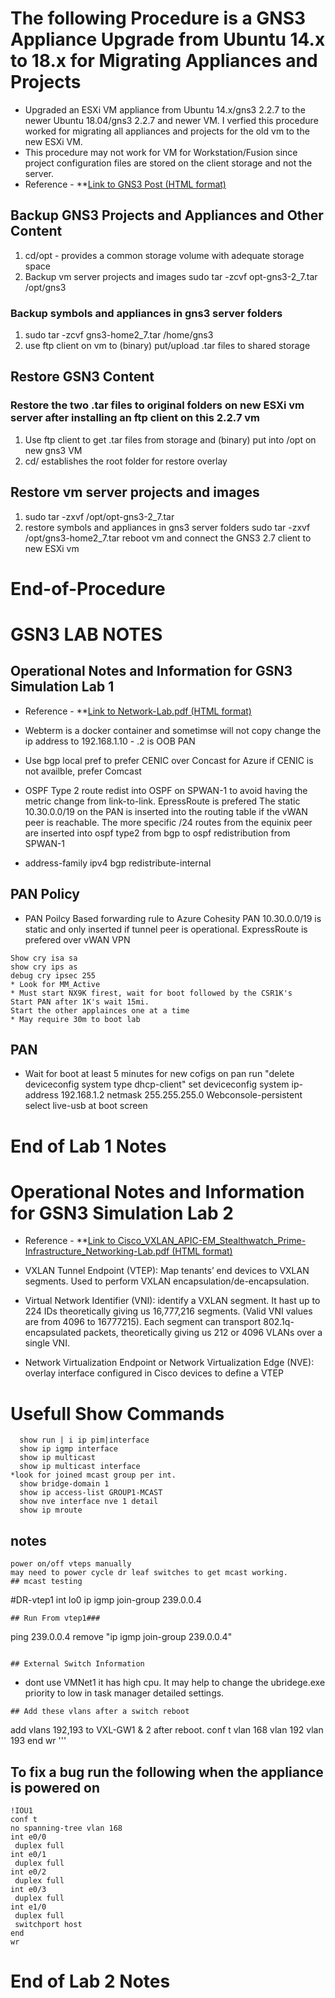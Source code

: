 # The following Procedure is a GNS3 Appliance Upgrade from Ubuntu 14.x to 18.x for Migrating Appliances and Projects 
- Upgraded an ESXi VM appliance from Ubuntu 14.x/gns3 2.2.7 to the newer Ubuntu 18.04/gns3 2.2.7 and newer VM. I verfied this procedure worked for migrating all appliances and projects for the old vm to the new ESXi VM. 
- This procedure may not work for VM for Workstation/Fusion since project configuration files are stored on the client storage and not the server.
- Reference - **[Link to GNS3 Post (HTML format)](https://gns3.com/upgrade-ubuntu-14-x-gns3-2-2-7-t)

## Backup GNS3 Projects and Appliances and Other Content
1. cd/opt - provides a common storage volume with adequate storage space
2. Backup vm server projects and images
    sudo tar -zcvf opt-gns3-2_7.tar /opt/gns3
### Backup symbols and appliances in gns3 server folders
1. sudo tar -zcvf gns3-home2_7.tar /home/gns3
2. use ftp client on vm to (binary) put/upload .tar files to shared storage

## Restore GSN3 Content
### Restore the two .tar files to original folders on new ESXi vm server after installing an ftp client on this 2.2.7 vm
1. Use ftp client to get .tar files from storage and (binary) put into /opt on new gns3 VM 
2. cd/ establishes the root folder for restore overlay

## Restore vm server projects and images
1. sudo tar -zxvf /opt/opt-gns3-2_7.tar
2. restore symbols and appliances in gns3 server folders
  sudo tar -zxvf /opt/gns3-home2_7.tar
  reboot vm and connect the GNS3 2.7 client to new ESXi vm
# End-of-Procedure

# GSN3 LAB NOTES
## Operational Notes and Information for GSN3 Simulation Lab 1 
- Reference - **[Link to Network-Lab.pdf (HTML format)](https://github.com/garrygl/GNS3/blob/20b25805cb25cc5977216e78a9a4a0c04696f3e3/Network-Lab.pdf)

- Webterm is a docker container and sometimse will not copy
change the ip address to 192.168.1.10 - .2 is OOB PAN

- Use bgp local pref to prefer CENIC over Concast for Azure
if CENIC is not availble, prefer Comcast

- OSPF Type 2 route redist into OSPF on SPWAN-1 to avoid having 
the metric change from link-to-link. EpressRoute is prefered
The static 10.30.0.0/19 on the PAN is inserted into the routing
table if the vWAN peer is reachable. The more specific
 /24 routes from the equinix peer are inserted into ospf type2 
from bgp to ospf redistribution from SPWAN-1

- address-family ipv4
  bgp redistribute-internal
## PAN Policy
- PAN Poilcy Based forwarding rule to Azure Cohesity
  PAN 10.30.0.0/19 is static and only inserted if tunnel peer is operational. ExpressRoute is prefered over vWAN VPN
```
Show cry isa sa
show cry ips as
debug cry ipsec 255
* Look for MM_Active 
* Must start NX9K firest, wait for boot followed by the CSR1K's
Start PAN after 1K's wait 15mi.
Start the other applainces one at a time
* May require 30m to boot lab
```
## PAN 
- Wait for boot at least 5 minutes
for new cofigs on pan run "delete deviceconfig system type dhcp-client"
set deviceconfig system ip-address 192.168.1.2 netmask 255.255.255.0
Webconsole-persistent select live-usb at boot screen

# End of Lab 1 Notes

# Operational Notes and Information for GSN3 Simulation Lab 2 
- Reference - **[Link to Cisco_VXLAN_APIC-EM_Stealthwatch_Prime-Infrastructure_Networking-Lab.pdf (HTML format)](https://github.com/garrygl/GNS3/blob/20b25805cb25cc5977216e78a9a4a0c04696f3e3/Cisco_VXLAN_APIC-EM_Stealthwatch_Prime-Infrastructure_Networking-Lab.pdf)


- VXLAN Tunnel Endpoint (VTEP): Map tenants’ end devices to VXLAN 
  segments. Used to perform VXLAN encapsulation/de-encapsulation.
- Virtual Network Identifier (VNI): identify a VXLAN segment. It hast up
to 224 IDs theoretically giving us 16,777,216 segments. (Valid VNI values are from 4096 to 16777215). Each segment can transport 
802.1q-encapsulated packets, theoretically giving us 212 or 4096 VLANs over a single VNI.

- Network Virtualization Endpoint or Network Virtualization Edge (NVE): overlay interface configured in Cisco devices to define a VTEP

# Usefull Show Commands
```
  show run | i ip pim|interface
  show ip igmp interface
  show ip multicast
  show ip multicast interface
*look for joined mcast group per int.
  show bridge-domain 1
  show ip access-list GROUP1-MCAST
  show nve interface nve 1 detail
  show ip mroute
```
## notes 
```
power on/off vteps manually
may need to power cycle dr leaf switches to get mcast working.
## mcast testing
```
#DR-vtep1
int lo0
 ip igmp join-group 239.0.0.4
```
## Run From vtep1###
```
ping 239.0.0.4 
remove "ip igmp join-group 239.0.0.4"
```

## External Switch Information
```
* dont use VMNet1 it has high cpu. It may help to change the ubridege.exe priority to low in task manager detailed settings.
```
## Add these vlans after a switch reboot
```
add vlans 192,193 to VXL-GW1 & 2 after reboot.
conf t
vlan 168
vlan 192
vlan 193
end
wr
'''
## To fix a bug run the following when the appliance is powered on
```
!IOU1
conf t
no spanning-tree vlan 168
int e0/0
 duplex full
int e0/1
 duplex full
int e0/2
 duplex full
int e0/3
 duplex full
int e1/0
 duplex full
 switchport host
end
wr
```
# End of Lab 2 Notes

